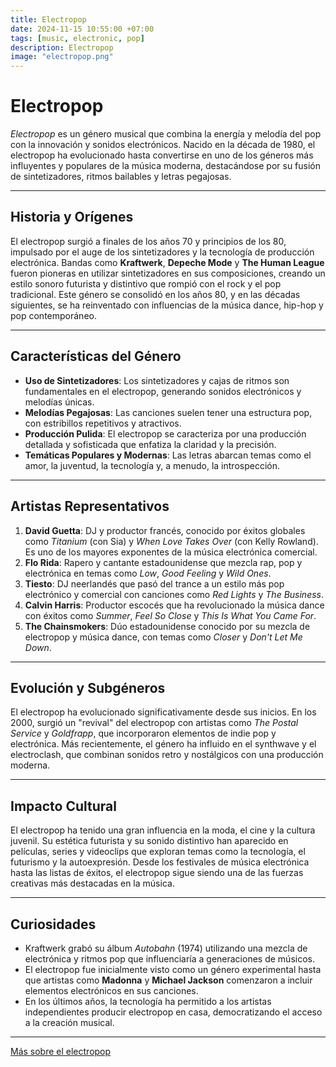 ```yaml
---
title: Electropop
date: 2024-11-15 10:55:00 +07:00
tags: [music, electronic, pop]
description: Electropop
image: "electropop.png"
---
```

# Electropop

*Electropop* es un género musical que combina la energía y melodía del pop con la innovación y sonidos electrónicos. Nacido en la década de 1980, el electropop ha evolucionado hasta convertirse en uno de los géneros más influyentes y populares de la música moderna, destacándose por su fusión de sintetizadores, ritmos bailables y letras pegajosas.

---

## Historia y Orígenes

El electropop surgió a finales de los años 70 y principios de los 80, impulsado por el auge de los sintetizadores y la tecnología de producción electrónica. Bandas como **Kraftwerk**, **Depeche Mode** y **The Human League** fueron pioneras en utilizar sintetizadores en sus composiciones, creando un estilo sonoro futurista y distintivo que rompió con el rock y el pop tradicional. Este género se consolidó en los años 80, y en las décadas siguientes, se ha reinventado con influencias de la música dance, hip-hop y pop contemporáneo.

---

## Características del Género

- **Uso de Sintetizadores**: Los sintetizadores y cajas de ritmos son fundamentales en el electropop, generando sonidos electrónicos y melodías únicas.
- **Melodías Pegajosas**: Las canciones suelen tener una estructura pop, con estribillos repetitivos y atractivos.
- **Producción Pulida**: El electropop se caracteriza por una producción detallada y sofisticada que enfatiza la claridad y la precisión.
- **Temáticas Populares y Modernas**: Las letras abarcan temas como el amor, la juventud, la tecnología y, a menudo, la introspección.

---

## Artistas Representativos


1. **David Guetta**: DJ y productor francés, conocido por éxitos globales como *Titanium* (con Sia) y *When Love Takes Over* (con Kelly Rowland). Es uno de los mayores exponentes de la música electrónica comercial.
2. **Flo Rida**: Rapero y cantante estadounidense que mezcla rap, pop y electrónica en temas como *Low*, *Good Feeling* y *Wild Ones*.
3. **Tiesto**: DJ neerlandés que pasó del trance a un estilo más pop electrónico y comercial con canciones como *Red Lights* y *The Business*.
4. **Calvin Harris**: Productor escocés que ha revolucionado la música dance con éxitos como *Summer*, *Feel So Close* y *This Is What You Came For*.
5. **The Chainsmokers**: Dúo estadounidense conocido por su mezcla de electropop y música dance, con temas como *Closer* y *Don't Let Me Down*.


---

## Evolución y Subgéneros

El electropop ha evolucionado significativamente desde sus inicios. En los 2000, surgió un "revival" del electropop con artistas como *The Postal Service* y *Goldfrapp*, que incorporaron elementos de indie pop y electrónica. Más recientemente, el género ha influido en el synthwave y el electroclash, que combinan sonidos retro y nostálgicos con una producción moderna.

---

## Impacto Cultural

El electropop ha tenido una gran influencia en la moda, el cine y la cultura juvenil. Su estética futurista y su sonido distintivo han aparecido en películas, series y videoclips que exploran temas como la tecnología, el futurismo y la autoexpresión. Desde los festivales de música electrónica hasta las listas de éxitos, el electropop sigue siendo una de las fuerzas creativas más destacadas en la música.

---

## Curiosidades

- Kraftwerk grabó su álbum *Autobahn* (1974) utilizando una mezcla de electrónica y ritmos pop que influenciaría a generaciones de músicos.
- El electropop fue inicialmente visto como un género experimental hasta que artistas como **Madonna** y **Michael Jackson** comenzaron a incluir elementos electrónicos en sus canciones.
- En los últimos años, la tecnología ha permitido a los artistas independientes producir electropop en casa, democratizando el acceso a la creación musical.

---

<a href="https://es.wikipedia.org/wiki/Electropop" target="_blank" rel="noopener">Más sobre el electropop</a>
